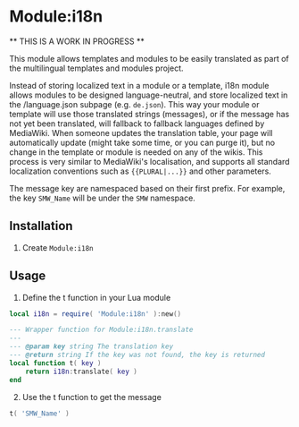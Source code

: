 # Module:i18n

** THIS IS A WORK IN PROGRESS **

This module allows templates and modules to be easily translated as part of the multilingual templates and modules project.

Instead of storing localized text in a module or a template, i18n module allows modules to be designed language-neutral, and store localized text in the /language.json subpage (e.g. `de.json`). This way your module or template will use those translated strings (messages), or if the message has not yet been translated, will fallback to fallback languages defined by MediaWiki. When someone updates the translation table, your page will automatically update (might take some time, or you can purge it), but no change in the template or module is needed on any of the wikis. This process is very similar to MediaWiki's localisation, and supports all standard localization conventions such as `{{PLURAL|...}}` and other parameters.

The message key are namespaced based on their first prefix. For example, the key `SMW_Name` will be under the `SMW` namespace.

## Installation
1. Create `Module:i18n`

## Usage
1. Define the t function in your Lua module
```Lua
local i18n = require( 'Module:i18n' ):new()

--- Wrapper function for Module:i18n.translate
---
--- @param key string The translation key
--- @return string If the key was not found, the key is returned
local function t( key )
	return i18n:translate( key )
end
```

2. Use the t function to get the message
```Lua
t( 'SMW_Name' )
```